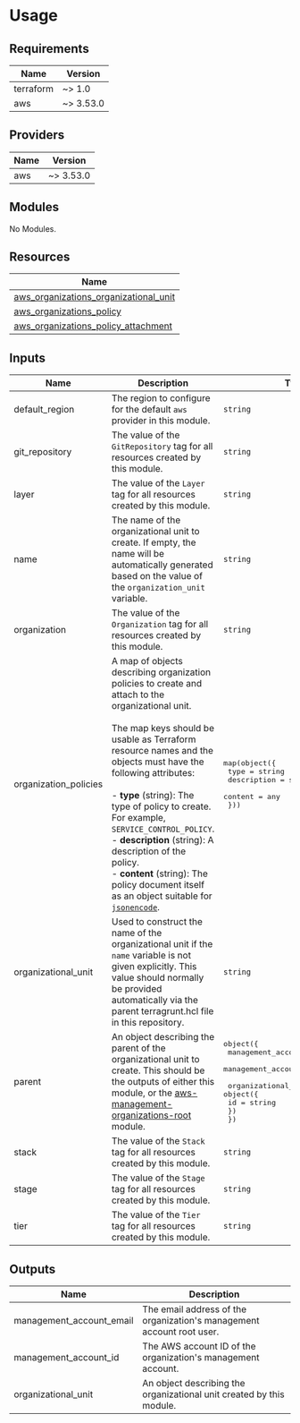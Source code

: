 # Usage

<!--- BEGIN_TF_DOCS --->
## Requirements

| Name | Version |
|------|---------|
| terraform | ~> 1.0 |
| aws | ~> 3.53.0 |

## Providers

| Name | Version |
|------|---------|
| aws | ~> 3.53.0 |

## Modules

No Modules.

## Resources

| Name |
|------|
| [aws_organizations_organizational_unit](https://registry.terraform.io/providers/hashicorp/aws/latest/docs/resources/organizations_organizational_unit) |
| [aws_organizations_policy](https://registry.terraform.io/providers/hashicorp/aws/latest/docs/resources/organizations_policy) |
| [aws_organizations_policy_attachment](https://registry.terraform.io/providers/hashicorp/aws/latest/docs/resources/organizations_policy_attachment) |

## Inputs

| Name | Description | Type | Default | Required |
|------|-------------|------|---------|:--------:|
| default\_region | The region to configure for the default `aws` provider in this module. | `string` | n/a | yes |
| git\_repository | The value of the `GitRepository` tag for all resources created by this module. | `string` | n/a | yes |
| layer | The value of the `Layer` tag for all resources created by this module. | `string` | n/a | yes |
| name | The name of the organizational unit to create. If empty, the name will be automatically generated based on the value of the `organization_unit` variable. | `string` | `""` | no |
| organization | The value of the `Organization` tag for all resources created by this module. | `string` | n/a | yes |
| organization\_policies | A map of objects describing organization policies to create and attach to the organizational unit.<br><br>The map keys should be usable as Terraform resource names and the objects must have the following attributes:<br><br>- **type** (string): The type of policy to create. For example, `SERVICE_CONTROL_POLICY`.<br>- **description** (string): A description of the policy.<br>- **content** (string): The policy document itself as an object suitable for [`jsonencode`](https://www.terraform.io/docs/language/functions/jsonencode.html). | <pre>map(object({<br>    type        = string<br>    description = string<br>    content     = any<br>  }))</pre> | `{}` | no |
| organizational\_unit | Used to construct the name of the organizational unit if the `name` variable is not given explicitly. This value should normally be provided automatically via the parent terragrunt.hcl file in this repository. | `string` | n/a | yes |
| parent | An object describing the parent of the organizational unit to create. This should be the outputs of either this module, or the [aws-management-organizations-root](../aws-management-organizations-root) module. | <pre>object({<br>    management_account_id    = string<br>    management_account_email = string<br><br>    organizational_unit = object({<br>      id = string<br>    })<br>  })</pre> | n/a | yes |
| stack | The value of the `Stack` tag for all resources created by this module. | `string` | n/a | yes |
| stage | The value of the `Stage` tag for all resources created by this module. | `string` | n/a | yes |
| tier | The value of the `Tier` tag for all resources created by this module. | `string` | n/a | yes |

## Outputs

| Name | Description |
|------|-------------|
| management\_account\_email | The email address of the organization's management account root user. |
| management\_account\_id | The AWS account ID of the organization's management account. |
| organizational\_unit | An object describing the organizational unit created by this module. |

<!--- END_TF_DOCS --->

